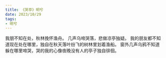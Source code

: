 ```yaml
---
title: 《哭亭》明兮
date: 2023/10/29
tags:
- 明兮
---
```

我朋不知在处，秋林挽怀渔舟。
几声乌啼哭落，悲做凉亭独疑。
我的朋友都不知道现在处在哪里，独自在秋天落叶纷飞的树林里划着渔船。
窗外几声乌鸦不知道躲在哪里啼哭，哭的我的心像夜晚没有人的亭子独自徘徊。
